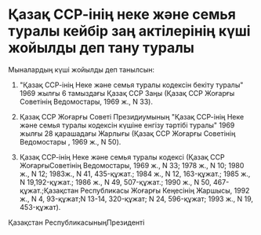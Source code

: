 # Қазақ ССР-інің неке және семья туралы кейбір заң актілерінің күші жойылды деп тану туралы

Мыналардың күші жойылды деп танылсын:

1. "Қазақ ССР-інің Неке және семья туралы кодексін бекіту туралы" 1969 жылғы 6 тамыздағы Қазақ ССР Заңы (Қазақ ССР Жоғарғы Советінің Ведомостары, 1969 ж., N 33).

2. Қазақ ССР Жоғарғы Советі Президиумының "Қазақ ССР-інің Неке және семья туралы кодексін күшіне енгізу тәртібі туралы" 1969 жылғы 28 қарашадағы Жарлығы (Қазақ ССР Жоғарғы Советінің Ведомостары , 1969 ж., N 50).

3. Қазақ ССР-інің Неке және семья туралы кодексі (Қазақ ССР ЖоғарғыСоветінің Ведомостары, 1969 ж., N 33; 1978 ж., N 10; 1980 ж., N 12; 1983ж., N 41, 435-құжат.; 1984 ж., N 12, 163-құжат.; 1985 ж., N 19,192-құжат.; 1986 ж., N 49, 507-құжат.; 1990 ж., N 50, 467-құжат.;Қазақстан Республикасы Жоғарғы Кеңесінің Жаршысы, 1992 ж., N 4, 93-құжат;N 13-14, 320-құжат; N 24, 596-құжат; 1993 ж., N 19, 453-құжат).

Қазақстан РеспубликасыныңПрезиденті

